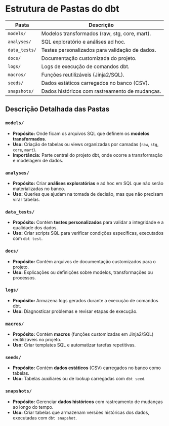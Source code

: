 # Estrutura de Pastas do dbt

| **Pasta**        | **Descrição**                                       |
|-------------------|---------------------------------------------------|
| `models/`         | Modelos transformados (raw, stg, core, mart).     |
| `analyses/`       | SQL exploratório e análises ad hoc.               |
| `data_tests/`     | Testes personalizados para validação de dados.    |
| `docs/`           | Documentação customizada do projeto.              |
| `logs/`           | Logs de execução de comandos dbt.                 |
| `macros/`         | Funções reutilizáveis (Jinja2/SQL).               |
| `seeds/`          | Dados estáticos carregados no banco (CSV).        |
| `snapshots/`      | Dados históricos com rastreamento de mudanças.    |

## Descrição Detalhada das Pastas

### `models/`

- **Propósito:** Onde ficam os arquivos SQL que definem os **modelos transformados**.
- **Uso:** Criação de tabelas ou views organizadas por camadas (`raw`, `stg`, `core`, `mart`).
- **Importância:** Parte central do projeto dbt, onde ocorre a transformação e modelagem de dados.

### `analyses/`

- **Propósito:** Criar **análises exploratórias** e ad hoc em SQL que não serão materializadas no banco.
- **Uso:** Queries que ajudam na tomada de decisão, mas que não precisam virar tabelas.

### `data_tests/`

- **Propósito:** Contém **testes personalizados** para validar a integridade e a qualidade dos dados.
- **Uso:** Criar scripts SQL para verificar condições específicas, executados com `dbt test`.

### `docs/`

- **Propósito:** Contém arquivos de documentação customizados para o projeto.
- **Uso:** Explicações ou definições sobre modelos, transformações ou processos.

### `logs/`

- **Propósito:** Armazena logs gerados durante a execução de comandos dbt.
- **Uso:** Diagnosticar problemas e revisar etapas de execução.

### `macros/`

- **Propósito:** Contém **macros** (funções customizadas em Jinja2/SQL) reutilizáveis no projeto.
- **Uso:** Criar templates SQL e automatizar tarefas repetitivas.

### `seeds/`

- **Propósito:** Contém **dados estáticos** (CSV) carregados no banco como tabelas.
- **Uso:** Tabelas auxiliares ou de lookup carregadas com `dbt seed`.

### `snapshots/`

- **Propósito:** Gerenciar **dados históricos** com rastreamento de mudanças ao longo do tempo.
- **Uso:** Criar tabelas que armazenam versões históricas dos dados, executadas com `dbt snapshot`.
